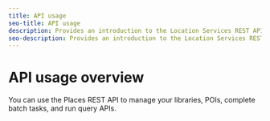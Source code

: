 ```yaml
---
title: API usage
seo-title: API usage
description: Provides an introduction to the Location Services REST APIs.
seo-description: Provides an introduction to the Location Services REST APIs.
---
```


# API usage overview

You can use the Places REST API to manage your libraries, POIs, complete batch tasks, and run query APIs.
